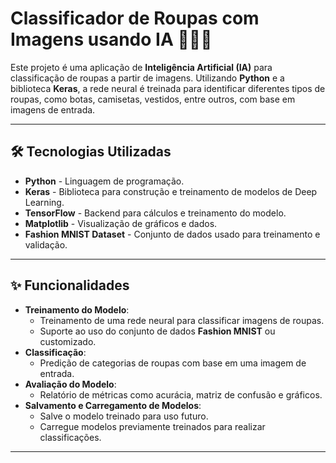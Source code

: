 # Classificador de Roupas com Imagens usando IA 🧥👕👗

Este projeto é uma aplicação de **Inteligência Artificial (IA)** para classificação de roupas a partir de imagens. Utilizando **Python** e a biblioteca **Keras**, a rede neural é treinada para identificar diferentes tipos de roupas, como botas, camisetas, vestidos, entre outros, com base em imagens de entrada.

---

## 🛠️ Tecnologias Utilizadas

- **Python** - Linguagem de programação.
- **Keras** - Biblioteca para construção e treinamento de modelos de Deep Learning.
- **TensorFlow** - Backend para cálculos e treinamento do modelo.
- **Matplotlib** - Visualização de gráficos e dados.
- **Fashion MNIST Dataset** - Conjunto de dados usado para treinamento e validação.

---

## ✨ Funcionalidades

- **Treinamento do Modelo**:
  - Treinamento de uma rede neural para classificar imagens de roupas.
  - Suporte ao uso do conjunto de dados **Fashion MNIST** ou customizado.
- **Classificação**:
  - Predição de categorias de roupas com base em uma imagem de entrada.
- **Avaliação do Modelo**:
  - Relatório de métricas como acurácia, matriz de confusão e gráficos.
- **Salvamento e Carregamento de Modelos**:
  - Salve o modelo treinado para uso futuro.
  - Carregue modelos previamente treinados para realizar classificações.

---
